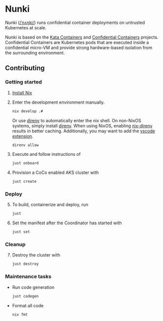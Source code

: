 # Nunki

Nunki ([/ˈnʌŋki/](https://en.wikipedia.org/wiki/Sigma_Sagittarii)) runs confidential container deployments
on untrusted Kubernetes at scale.

Nunki is based on the [Kata Containers](https://github.com/kata-containers/kata-containers) and
[Confidential Containers](https://github.com/confidential-containers) projects. Confidential Containers are Kubernetes pods that are executed inside a confidential micro-VM and provide strong hardware-based isolation
from the surrounding environment.

## Contributing

### Getting started

1. [Install Nix](https://zero-to-nix.com/concepts/nix-installer)
2. Enter the development environment manually.

    ```sh
    nix develop .#
    ```
   Or use [direnv](https://direnv.net/) to automatically enter the nix shell.
   On non-NixOS systems, simply install [direnv](https://direnv.net/).
   When using NixOS, enabling [nix-direnv](https://github.com/nix-community/nix-direnv) results in better caching.
   Additionally, you may want to add the [vscode extension](https://github.com/direnv/direnv-vscode).

   ```sh
   direnv allow
   ```

4. Execute and follow instructions of

    ```sh
    just onboard
    ```

5. Provision a CoCo enabled AKS cluster with

    ```sh
    just create
    ```

### Deploy

5. To build, containerize and deploy, run

    ```sh
    just
    ```

6. Set the manifest after the Coordinator has started with

    ```sh
    just set
    ```

### Cleanup

7. Destroy the cluster with

    ```sh
    just destroy
    ```

### Maintenance tasks

- Run code generation

    ```sh
    just codegen
    ```

- Format all code

    ```sh
    nix fmt
    ```
